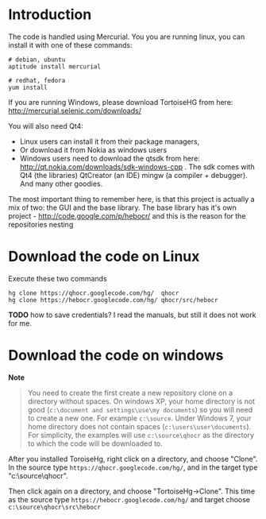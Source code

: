 # Introduction #

The code is handled using Mercurial. You you are running linux, you can install it with one of these commands:

```
# debian, ubuntu
aptitude install mercurial

# redhat, fedora
yum install 
```

If you are running Windows, please download TortoiseHG from here: http://mercurial.selenic.com/downloads/

You will also need Qt4:
  * Linux users can install it from their package managers,
  * Or download it from Nokia as windows users
  * Windows users need to download the qtsdk from here: http://qt.nokia.com/downloads/sdk-windows-cpp . The sdk comes with Qt4 (the libraries) QtCreator (an IDE) mingw (a compiler + debugger). And many other goodies.

The most important thing to remember here, is that this project is actually a mix of two: the GUI and the base library. The base library has it's own project - http://code.google.com/p/hebocr/ and this is the reason for the repositories nesting

# Download the code on Linux #

Execute these two commands
```
hg clone https://qhocr.googlecode.com/hg/  qhocr
hg clone https://hebocr.googlecode.com/hg/ qhocr/src/hebocr
```

**TODO** how to save credentials? I read the manuals, but still it does not work for me.

# Download the code on windows #

**Note**

> You need to create the first create a new repository clone on a directory without spaces. On windows XP, your home directory is not good (`c:\document and settings\use\my documents`) so you will need to create a new one. For example `c:\source`. Under Windows 7, your home directory does not contain spaces (`c:\users\user\documents`). For simplicity, the examples will use `c:\source\qhocr` as the directory to which the code will be downloaded to.

After you installed ToroiseHg, right click on a directory, and choose "Clone". In the source type `https://qhocr.googlecode.com/hg/`, and in the target type "c:\source\qhocr".

Then click again on a directory, and choose "TortoiseHg->Clone".  This time as the source type `https://hebocr.googlecode.com/hg/`  and target choose `c:\source\qhocr\src\hebocr`